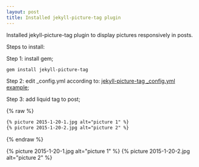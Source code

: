 ```yaml
---
layout: post
title: Installed jekyll-picture-tag plugin
---
```


Installed jekyll-picture-tag plugin to display pictures responsively in posts.

Steps to install:

Step 1: install gem;

``` bash
gem install jekyll-picture-tag
```

Step 2: edit _config.yml according to: [jekyll-picture-tag _config.yml example](https://github.com/robwierzbowski/jekyll-picture-tag/blob/master/examples/_config.yml);

Step 3: add liquid tag to post;

{% raw %}
``` txt
{% picture 2015-1-20-1.jpg alt="picture 1" %}
{% picture 2015-1-20-2.jpg alt="picture 2" %}
```
{% endraw %}
	
{% picture 2015-1-20-1.jpg alt="picture 1" %}
{% picture 2015-1-20-2.jpg alt="picture 2" %}
